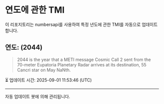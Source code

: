 
# 연도에 관한 TMI

이 리포지토리는 numbersapi를 사용하여 특정 년도에 관한 TMI를 자동으로 업데이트합니다.

## 연도: (2044)
> 2044 is the year that a METI message Cosmic Call 2 sent from the 70-meter Eupatoria Planetary Radar arrives at its destination, 55 Cancri star on May NaNth.

⏳ 업데이트 시간: 2025-09-01 11:53:46 (UTC)

---
자동 업데이트 봇에 의해 관리됩니다.
